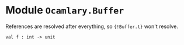 
# Module `Ocamlary.Buffer`

References are resolved after everything, so `{!Buffer.t}` won't resolve.

```
val f : int -> unit
```